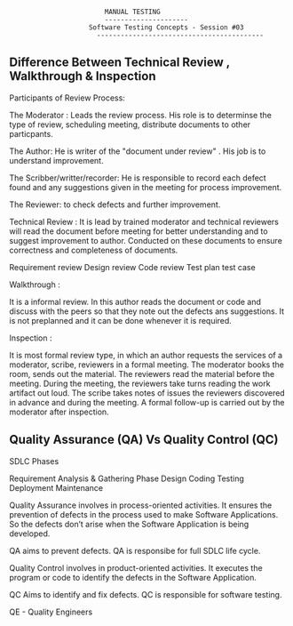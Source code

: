 
							MANUAL TESTING
						    ---------------------
					    Software Testing Concepts - Session #03
				          ------------------------------------------

Difference Between Technical Review , Walkthrough & Inspection
--------------------------------------------------------------

Participants of Review Process:

The Moderator :  Leads the review process. His role is to determinse the type of review, scheduling meeting, distribute documents to other particpants.

The Author: He is writer of the "document under review" . His job is to understand improvement.

The Scribber/writter/recorder: He is responsible to record each defect found and any suggestions given in the meeting for process improvement.

The Reviewer: to check defects and further improvement.

Technical Review : It is lead by trained moderator and technical reviewers will read the document before meeting for better understanding and to suggest improvement to author. 
Conducted on these documents to ensure correctness and completeness of documents.

Requirement review
Design review
Code review
Test plan 
test case

Walkthrough :

It is a informal review. In this author reads the document or code and discuss with the peers so that they note out the defects ans suggestions. It is not preplanned and it can be done whenever it is required.

Inspection :

It is most formal review type, in which an author requests the services of a moderator, scribe, reviewers in a formal meeting. The moderator books the room, sends out the material. The reviewers read the material before the meeting. During the meeting, the reviewers take turns reading the work artifact out loud. The scribe takes notes of issues the reviewers discovered in advance and during the meeting. A formal follow-up is carried out by the moderator after inspection.

Quality Assurance (QA) Vs Quality Control (QC)
----------------------------------------------

SDLC Phases

Requirement Analysis & Gathering Phase
Design
Coding
Testing
Deployment
Maintenance


Quality Assurance involves in process-oriented activities. It ensures the prevention of defects in the process used to make Software Applications. So the defects don’t arise when the Software Application is being developed.

QA aims to prevent defects. QA is responsibe for full SDLC life cycle.

Quality Control involves in product-oriented activities. It executes the program or code to identify the defects in the Software Application.

QC Aims to identify and fix defects. QC is responsible for software testing.


QE - Quality Engineers




